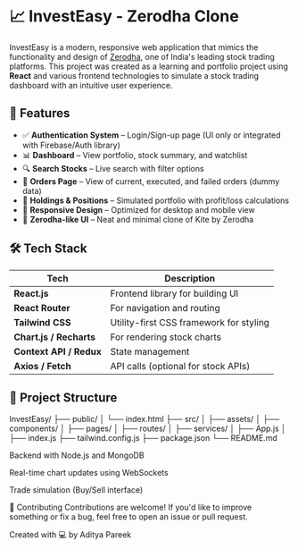 # 📈 InvestEasy - Zerodha Clone

InvestEasy is a modern, responsive web application that mimics the functionality and design of [Zerodha](https://zerodha.com/), one of India's leading stock trading platforms. This project was created as a learning and portfolio project using **React** and various frontend technologies to simulate a stock trading dashboard with an intuitive user experience.

## 🚀 Features

- ✅ **Authentication System** – Login/Sign-up page (UI only or integrated with Firebase/Auth library)
- 📊 **Dashboard** – View portfolio, stock summary, and watchlist
- 🔍 **Search Stocks** – Live search with filter options
- 💼 **Orders Page** – View of current, executed, and failed orders (dummy data)
- 🧾 **Holdings & Positions** – Simulated portfolio with profit/loss calculations
- 🔁 **Responsive Design** – Optimized for desktop and mobile view
- 🎨 **Zerodha-like UI** – Neat and minimal clone of Kite by Zerodha

## 🛠️ Tech Stack

| Tech            | Description                                 |
|-----------------|---------------------------------------------|
| **React.js**    | Frontend library for building UI            |
| **React Router**| For navigation and routing                  |
| **Tailwind CSS**| Utility-first CSS framework for styling     |
| **Chart.js / Recharts** | For rendering stock charts          |
| **Context API / Redux** | State management                    |
| **Axios / Fetch**| API calls (optional for stock APIs)        |

## 📁 Project Structure

InvestEasy/
├── public/
│ └── index.html
├── src/
│ ├── assets/
│ ├── components/
│ ├── pages/
│ ├── routes/
│ ├── services/
│ ├── App.js
│ ├── index.js
├── tailwind.config.js
├── package.json
└── README.md



Backend with Node.js and MongoDB

Real-time chart updates using WebSockets

Trade simulation (Buy/Sell interface)

🤝 Contributing
Contributions are welcome! If you'd like to improve something or fix a bug, feel free to open an issue or pull request.


Created with 💻 by Aditya Pareek
